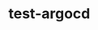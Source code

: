 # test-argocd

<!-- Security scan triggered at 2025-09-01 23:10:30 -->

<!-- Security scan triggered at 2025-09-07 01:47:10 -->

<!-- Security scan triggered at 2025-09-09 05:22:54 -->

<!-- Security scan triggered at 2025-09-28 15:25:54 -->